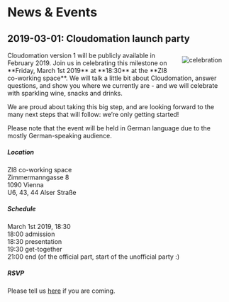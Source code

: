 # News & Events

## 2019-03-01: Cloudomation launch party
<img src="/sitedata/images/party_horn.PNG" alt="celebration" class="responsive d-none d-md-block" style="float:right; margin: 10px 20px"/>
Cloudomation version 1 will be publicly available in February 2019. Join us in celebrating this milestone on **Friday, March 1st 2019** at **18:30** at the **ZI8 co-working space**. We will talk a little bit about Cloudomation, answer questions, and show you where we currently are - and we will celebrate with sparkling wine, snacks and drinks.

We are proud about taking this big step, and are looking forward to the many next steps that will follow: we’re only getting started!

Please note that the event will be held in German language due to the mostly German-speaking audience.

##### Location
ZI8 co-working space  
Zimmermanngasse 8  
1090 Vienna  
U6, 43, 44 Alser Straße  

##### Schedule
March 1st 2019, 18:30  
18:00 admission  
18:30 presentation  
19:30 get-together  
21:00 end (of the official part, start of the unofficial party :)

##### RSVP
Please tell us [here](https://doodle.com/poll/q9srp5h6dubsinz6) if you are coming.
